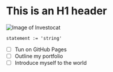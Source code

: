 # This is an H1 header
![Image of Investocat](https://octodex.github.com/images/privateinvestocat.jpg)
``` Golang
statement := 'string'
```

- [ ] Tun on GitHub Pages
- [ ] Outline my portfolio
- [ ] Introduce myself to the world

